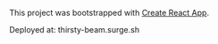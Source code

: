 This project was bootstrapped with [Create React App](https://github.com/facebookincubator/create-react-app).

Deployed at: thirsty-beam.surge.sh